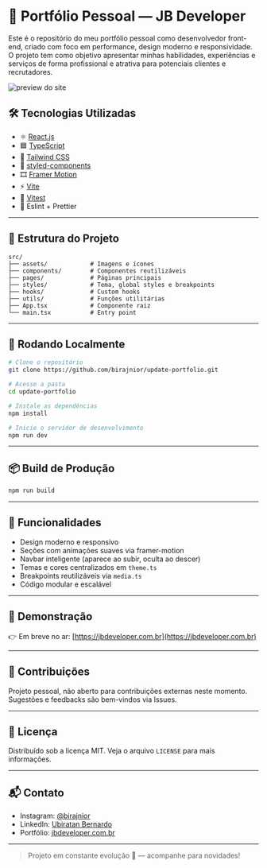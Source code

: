 # 🚀 Portfólio Pessoal — JB Developer

Este é o repositório do meu portfólio pessoal como desenvolvedor front-end, criado com foco em performance, design moderno e responsividade. O projeto tem como objetivo apresentar minhas habilidades, experiências e serviços de forma profissional e atrativa para potenciais clientes e recrutadores.

![preview do site](./assets/preview.png)


## 🛠️ Tecnologias Utilizadas

- ⚛️ [React.js](https://reactjs.org/)
- 🟦 [TypeScript](https://www.typescriptlang.org/)
- 🎨 [Tailwind CSS](https://tailwindcss.com/)
- 💅 [styled-components](https://styled-components.com/)
- 🎞 [Framer Motion](https://www.framer.com/motion/)
- ⚡ [Vite](https://vitejs.dev/)
- 🧪 [Vitest](https://vitest.dev/)
- 🧹 Eslint + Prettier

---

## 📁 Estrutura do Projeto

```
src/
├── assets/            # Imagens e ícones
├── components/        # Componentes reutilizáveis
├── pages/             # Páginas principais
├── styles/            # Tema, global styles e breakpoints
├── hooks/             # Custom hooks
├── utils/             # Funções utilitárias
├── App.tsx            # Componente raiz
└── main.tsx           # Entry point
```

---

## 🧪 Rodando Localmente

```bash
# Clone o repositório
git clone https://github.com/birajnior/update-portfolio.git

# Acesse a pasta
cd update-portfolio

# Instale as dependências
npm install

# Inicie o servidor de desenvolvimento
npm run dev
```

---

## 📦 Build de Produção

```bash
npm run build
```

---

## 📌 Funcionalidades

- Design moderno e responsivo
- Seções com animações suaves via framer-motion
- Navbar inteligente (aparece ao subir, oculta ao descer)
- Temas e cores centralizados em `theme.ts`
- Breakpoints reutilizáveis via `media.ts`
- Código modular e escalável

---

## 📸 Demonstração

👉 Em breve no ar: [https://jbdeveloper.com.br](https://jbdeveloper.com.br)

---

## 🤝 Contribuições

Projeto pessoal, não aberto para contribuições externas neste momento. Sugestões e feedbacks são bem-vindos via Issues.

---

## 📄 Licença

Distribuído sob a licença MIT. Veja o arquivo `LICENSE` para mais informações.

---

## 📬 Contato

- Instagram: [@birajnior](https://instagram.com/birajnior)
- LinkedIn: [Ubiratan Bernardo](https://linkedin.com/in/ubiratanbernardo)
- Portfólio: [jbdeveloper.com.br](https://jbdeveloper.com.br)

---

> Projeto em constante evolução 🚧 — acompanhe para novidades!
